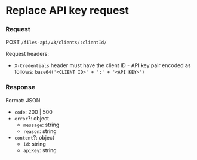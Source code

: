 # Replace API key request

### Request

POST `/files-api/v3/clients/:clientId/`

Request headers:

- `X-Credentials` header must have the client ID - API key pair encoded as follows: `base64('<CLIENT ID>' + ':' + '<API KEY>')`

### Response

Format: JSON

- `code`: 200 | 500
- `error`?: object
	- `message`: string
	- `reason`: string
- `content`?: object
	- `id`: string
  - `apiKey`: string
